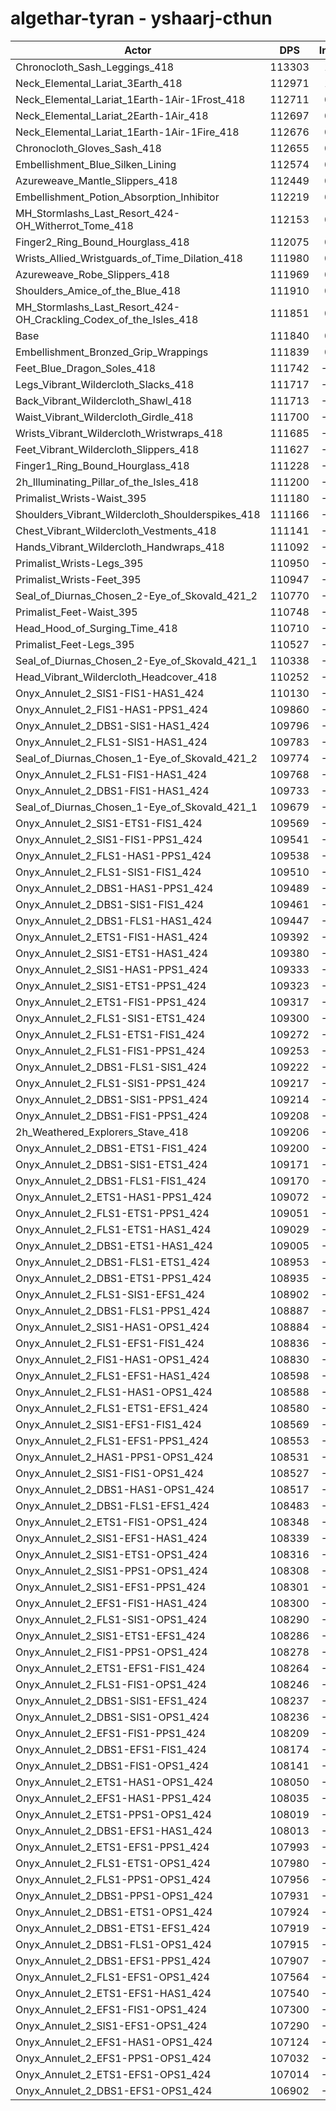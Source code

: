 # algethar-tyran - yshaarj-cthun
| Actor | DPS | Increase |
|---|:---:|:---:|
|Chronocloth_Sash_Leggings_418|113303|1.31%|
|Neck_Elemental_Lariat_3Earth_418|112971|1.01%|
|Neck_Elemental_Lariat_1Earth-1Air-1Frost_418|112711|0.78%|
|Neck_Elemental_Lariat_2Earth-1Air_418|112697|0.77%|
|Neck_Elemental_Lariat_1Earth-1Air-1Fire_418|112676|0.75%|
|Chronocloth_Gloves_Sash_418|112655|0.73%|
|Embellishment_Blue_Silken_Lining|112574|0.66%|
|Azureweave_Mantle_Slippers_418|112449|0.54%|
|Embellishment_Potion_Absorption_Inhibitor|112219|0.34%|
|MH_Stormlashs_Last_Resort_424-OH_Witherrot_Tome_418|112153|0.28%|
|Finger2_Ring_Bound_Hourglass_418|112075|0.21%|
|Wrists_Allied_Wristguards_of_Time_Dilation_418|111980|0.13%|
|Azureweave_Robe_Slippers_418|111969|0.12%|
|Shoulders_Amice_of_the_Blue_418|111910|0.06%|
|MH_Stormlashs_Last_Resort_424-OH_Crackling_Codex_of_the_Isles_418|111851|0.01%|
|Base|111840|0.00%|
|Embellishment_Bronzed_Grip_Wrappings|111839|0.00%|
|Feet_Blue_Dragon_Soles_418|111742|-0.09%|
|Legs_Vibrant_Wildercloth_Slacks_418|111717|-0.11%|
|Back_Vibrant_Wildercloth_Shawl_418|111713|-0.11%|
|Waist_Vibrant_Wildercloth_Girdle_418|111700|-0.13%|
|Wrists_Vibrant_Wildercloth_Wristwraps_418|111685|-0.14%|
|Feet_Vibrant_Wildercloth_Slippers_418|111627|-0.19%|
|Finger1_Ring_Bound_Hourglass_418|111228|-0.55%|
|2h_Illuminating_Pillar_of_the_Isles_418|111200|-0.57%|
|Primalist_Wrists-Waist_395|111180|-0.59%|
|Shoulders_Vibrant_Wildercloth_Shoulderspikes_418|111166|-0.60%|
|Chest_Vibrant_Wildercloth_Vestments_418|111141|-0.62%|
|Hands_Vibrant_Wildercloth_Handwraps_418|111092|-0.67%|
|Primalist_Wrists-Legs_395|110950|-0.80%|
|Primalist_Wrists-Feet_395|110947|-0.80%|
|Seal_of_Diurnas_Chosen_2-Eye_of_Skovald_421_2|110770|-0.96%|
|Primalist_Feet-Waist_395|110748|-0.98%|
|Head_Hood_of_Surging_Time_418|110710|-1.01%|
|Primalist_Feet-Legs_395|110527|-1.17%|
|Seal_of_Diurnas_Chosen_2-Eye_of_Skovald_421_1|110338|-1.34%|
|Head_Vibrant_Wildercloth_Headcover_418|110252|-1.42%|
|Onyx_Annulet_2_SIS1-FIS1-HAS1_424|110130|-1.53%|
|Onyx_Annulet_2_FIS1-HAS1-PPS1_424|109860|-1.77%|
|Onyx_Annulet_2_DBS1-SIS1-HAS1_424|109796|-1.83%|
|Onyx_Annulet_2_FLS1-SIS1-HAS1_424|109783|-1.84%|
|Seal_of_Diurnas_Chosen_1-Eye_of_Skovald_421_2|109774|-1.85%|
|Onyx_Annulet_2_FLS1-FIS1-HAS1_424|109768|-1.85%|
|Onyx_Annulet_2_DBS1-FIS1-HAS1_424|109733|-1.88%|
|Seal_of_Diurnas_Chosen_1-Eye_of_Skovald_421_1|109679|-1.93%|
|Onyx_Annulet_2_SIS1-ETS1-FIS1_424|109569|-2.03%|
|Onyx_Annulet_2_SIS1-FIS1-PPS1_424|109541|-2.06%|
|Onyx_Annulet_2_FLS1-HAS1-PPS1_424|109538|-2.06%|
|Onyx_Annulet_2_FLS1-SIS1-FIS1_424|109510|-2.08%|
|Onyx_Annulet_2_DBS1-HAS1-PPS1_424|109489|-2.10%|
|Onyx_Annulet_2_DBS1-SIS1-FIS1_424|109461|-2.13%|
|Onyx_Annulet_2_DBS1-FLS1-HAS1_424|109447|-2.14%|
|Onyx_Annulet_2_ETS1-FIS1-HAS1_424|109392|-2.19%|
|Onyx_Annulet_2_SIS1-ETS1-HAS1_424|109380|-2.20%|
|Onyx_Annulet_2_SIS1-HAS1-PPS1_424|109333|-2.24%|
|Onyx_Annulet_2_SIS1-ETS1-PPS1_424|109323|-2.25%|
|Onyx_Annulet_2_ETS1-FIS1-PPS1_424|109317|-2.26%|
|Onyx_Annulet_2_FLS1-SIS1-ETS1_424|109300|-2.27%|
|Onyx_Annulet_2_FLS1-ETS1-FIS1_424|109272|-2.30%|
|Onyx_Annulet_2_FLS1-FIS1-PPS1_424|109253|-2.31%|
|Onyx_Annulet_2_DBS1-FLS1-SIS1_424|109222|-2.34%|
|Onyx_Annulet_2_FLS1-SIS1-PPS1_424|109217|-2.35%|
|Onyx_Annulet_2_DBS1-SIS1-PPS1_424|109214|-2.35%|
|Onyx_Annulet_2_DBS1-FIS1-PPS1_424|109208|-2.35%|
|2h_Weathered_Explorers_Stave_418|109206|-2.36%|
|Onyx_Annulet_2_DBS1-ETS1-FIS1_424|109200|-2.36%|
|Onyx_Annulet_2_DBS1-SIS1-ETS1_424|109171|-2.39%|
|Onyx_Annulet_2_DBS1-FLS1-FIS1_424|109170|-2.39%|
|Onyx_Annulet_2_ETS1-HAS1-PPS1_424|109072|-2.47%|
|Onyx_Annulet_2_FLS1-ETS1-PPS1_424|109051|-2.49%|
|Onyx_Annulet_2_FLS1-ETS1-HAS1_424|109029|-2.51%|
|Onyx_Annulet_2_DBS1-ETS1-HAS1_424|109005|-2.53%|
|Onyx_Annulet_2_DBS1-FLS1-ETS1_424|108953|-2.58%|
|Onyx_Annulet_2_DBS1-ETS1-PPS1_424|108935|-2.60%|
|Onyx_Annulet_2_FLS1-SIS1-EFS1_424|108902|-2.63%|
|Onyx_Annulet_2_DBS1-FLS1-PPS1_424|108887|-2.64%|
|Onyx_Annulet_2_SIS1-HAS1-OPS1_424|108884|-2.64%|
|Onyx_Annulet_2_FLS1-EFS1-FIS1_424|108836|-2.69%|
|Onyx_Annulet_2_FIS1-HAS1-OPS1_424|108830|-2.69%|
|Onyx_Annulet_2_FLS1-EFS1-HAS1_424|108598|-2.90%|
|Onyx_Annulet_2_FLS1-HAS1-OPS1_424|108588|-2.91%|
|Onyx_Annulet_2_FLS1-ETS1-EFS1_424|108580|-2.91%|
|Onyx_Annulet_2_SIS1-EFS1-FIS1_424|108569|-2.92%|
|Onyx_Annulet_2_FLS1-EFS1-PPS1_424|108553|-2.94%|
|Onyx_Annulet_2_HAS1-PPS1-OPS1_424|108531|-2.96%|
|Onyx_Annulet_2_SIS1-FIS1-OPS1_424|108527|-2.96%|
|Onyx_Annulet_2_DBS1-HAS1-OPS1_424|108517|-2.97%|
|Onyx_Annulet_2_DBS1-FLS1-EFS1_424|108483|-3.00%|
|Onyx_Annulet_2_ETS1-FIS1-OPS1_424|108348|-3.12%|
|Onyx_Annulet_2_SIS1-EFS1-HAS1_424|108339|-3.13%|
|Onyx_Annulet_2_SIS1-ETS1-OPS1_424|108316|-3.15%|
|Onyx_Annulet_2_SIS1-PPS1-OPS1_424|108308|-3.16%|
|Onyx_Annulet_2_SIS1-EFS1-PPS1_424|108301|-3.16%|
|Onyx_Annulet_2_EFS1-FIS1-HAS1_424|108300|-3.17%|
|Onyx_Annulet_2_FLS1-SIS1-OPS1_424|108290|-3.17%|
|Onyx_Annulet_2_SIS1-ETS1-EFS1_424|108286|-3.18%|
|Onyx_Annulet_2_FIS1-PPS1-OPS1_424|108278|-3.18%|
|Onyx_Annulet_2_ETS1-EFS1-FIS1_424|108264|-3.20%|
|Onyx_Annulet_2_FLS1-FIS1-OPS1_424|108246|-3.21%|
|Onyx_Annulet_2_DBS1-SIS1-EFS1_424|108237|-3.22%|
|Onyx_Annulet_2_DBS1-SIS1-OPS1_424|108236|-3.22%|
|Onyx_Annulet_2_EFS1-FIS1-PPS1_424|108209|-3.25%|
|Onyx_Annulet_2_DBS1-EFS1-FIS1_424|108174|-3.28%|
|Onyx_Annulet_2_DBS1-FIS1-OPS1_424|108141|-3.31%|
|Onyx_Annulet_2_ETS1-HAS1-OPS1_424|108050|-3.39%|
|Onyx_Annulet_2_EFS1-HAS1-PPS1_424|108035|-3.40%|
|Onyx_Annulet_2_ETS1-PPS1-OPS1_424|108019|-3.42%|
|Onyx_Annulet_2_DBS1-EFS1-HAS1_424|108013|-3.42%|
|Onyx_Annulet_2_ETS1-EFS1-PPS1_424|107993|-3.44%|
|Onyx_Annulet_2_FLS1-ETS1-OPS1_424|107980|-3.45%|
|Onyx_Annulet_2_FLS1-PPS1-OPS1_424|107956|-3.47%|
|Onyx_Annulet_2_DBS1-PPS1-OPS1_424|107931|-3.50%|
|Onyx_Annulet_2_DBS1-ETS1-OPS1_424|107924|-3.50%|
|Onyx_Annulet_2_DBS1-ETS1-EFS1_424|107919|-3.51%|
|Onyx_Annulet_2_DBS1-FLS1-OPS1_424|107915|-3.51%|
|Onyx_Annulet_2_DBS1-EFS1-PPS1_424|107907|-3.52%|
|Onyx_Annulet_2_FLS1-EFS1-OPS1_424|107564|-3.82%|
|Onyx_Annulet_2_ETS1-EFS1-HAS1_424|107540|-3.84%|
|Onyx_Annulet_2_EFS1-FIS1-OPS1_424|107300|-4.06%|
|Onyx_Annulet_2_SIS1-EFS1-OPS1_424|107290|-4.07%|
|Onyx_Annulet_2_EFS1-HAS1-OPS1_424|107124|-4.22%|
|Onyx_Annulet_2_EFS1-PPS1-OPS1_424|107032|-4.30%|
|Onyx_Annulet_2_ETS1-EFS1-OPS1_424|107014|-4.32%|
|Onyx_Annulet_2_DBS1-EFS1-OPS1_424|106902|-4.42%|

